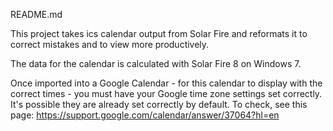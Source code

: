 README.md

This project takes ics calendar output from Solar Fire and reformats it to correct mistakes and to view more productively.

The data for the calendar is calculated with Solar Fire 8 on Windows 7. 

Once imported into a Google Calendar - for this calendar to display with the correct times - you must have your Google time zone settings set correctly.  It's possible they are already set correctly by default. To check, see this page:
https://support.google.com/calendar/answer/37064?hl=en


